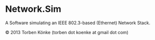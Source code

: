 # Network.Sim
A Software simulating an IEEE 802.3-based (Ethernet) Network Stack.

© 2013 Torben Könke (torben dot koenke at gmail dot com)
